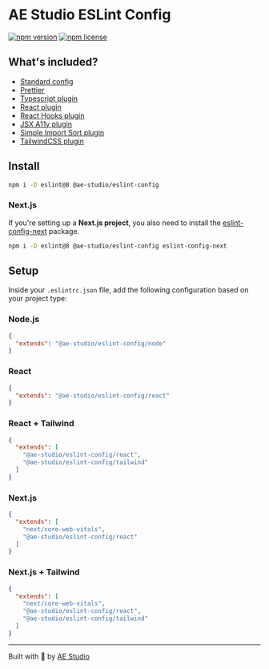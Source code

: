 # AE Studio ESLint Config

[![npm version](https://img.shields.io/npm/v/%40ae-studio%2Feslint-config)](https://www.npmjs.com/package/@ae-studio/eslint-config)
[![npm license](https://img.shields.io/npm/l/%40ae-studio%2Feslint-config)](./LICENSE)

## What's included?

- [Standard config](https://www.npmjs.com/package/eslint-config-standard)
- [Prettier](https://www.npmjs.com/package/eslint-plugin-prettier)
- [Typescript plugin](https://www.npmjs.com/package/@typescript-eslint/eslint-plugin)
- [React plugin](https://www.npmjs.com/package/eslint-plugin-react)
- [React Hooks plugin](https://www.npmjs.com/package/eslint-plugin-react-hooks)
- [JSX A11y plugin](https://www.npmjs.com/package/eslint-plugin-jsx-a11y)
- [Simple Import Sort plugin](https://www.npmjs.com/package/eslint-plugin-simple-import-sort)
- [TailwindCSS plugin](https://www.npmjs.com/package/eslint-plugin-tailwindcss)

## Install

```sh
npm i -D eslint@8 @ae-studio/eslint-config
```

### Next.js

If you're setting up a **Next.js project**, you also need to install the [eslint-config-next](https://www.npmjs.com/package/eslint-config-next) package.

```sh
npm i -D eslint@8 @ae-studio/eslint-config eslint-config-next
```

## Setup

Inside your `.eslintrc.json` file, add the following configuration based on your project type:

### Node.js

```json
{
  "extends": "@ae-studio/eslint-config/node"
}
```

### React

```json
{
  "extends": "@ae-studio/eslint-config/react"
}
```

### React + Tailwind

```json
{
  "extends": [
    "@ae-studio/eslint-config/react",
    "@ae-studio/eslint-config/tailwind"
  ]
}
```

### Next.js

```json
{
  "extends": [
    "next/core-web-vitals",
    "@ae-studio/eslint-config/react"
  ]
}
```

### Next.js + Tailwind

```json
{
  "extends": [
    "next/core-web-vitals",
    "@ae-studio/eslint-config/react",
    "@ae-studio/eslint-config/tailwind"
  ]
}
```

---

Built with 🧡 by [AE Studio](https://ae.studio)
